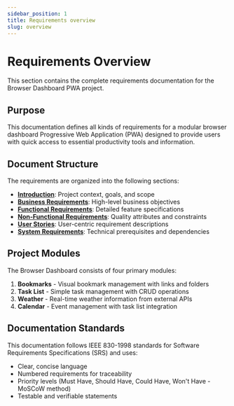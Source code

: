```yaml
---
sidebar_position: 1
title: Requirements overview
slug: overview
---
```


# Requirements Overview

This section contains the complete requirements documentation for the Browser Dashboard PWA project.

## Purpose

This documentation defines all kinds of requirements for a modular browser dashboard Progressive Web Application (PWA)
designed to provide users with quick access to essential productivity tools and information.

## Document Structure

The requirements are organized into the following sections:

- **[Introduction](introduction)**: Project context, goals, and scope
- **[Business Requirements](business-requirements)**: High-level business objectives
- **[Functional Requirements](functional-requirements)**: Detailed feature specifications
- **[Non-Functional Requirements](non-functional-requirements)**: Quality attributes and constraints
- **[User Stories](user-stories)**: User-centric requirement descriptions
- **[System Requirements](system-requirements)**: Technical prerequisites and dependencies

## Project Modules

The Browser Dashboard consists of four primary modules:

1. **Bookmarks** - Visual bookmark management with links and folders
2. **Task List** - Simple task management with CRUD operations
3. **Weather** - Real-time weather information from external APIs
4. **Calendar** - Event management with task list integration

## Documentation Standards

This documentation follows IEEE 830-1998 standards for Software Requirements Specifications (SRS) and uses:

- Clear, concise language
- Numbered requirements for traceability
- Priority levels (Must Have, Should Have, Could Have, Won't Have - MoSCoW method)
- Testable and verifiable statements

